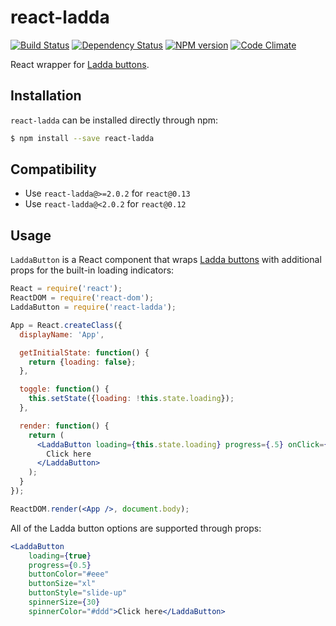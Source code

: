 react-ladda
===========

[![Build Status](https://img.shields.io/travis/jsdir/react-ladda.svg?style=flat)](https://travis-ci.org/jsdir/react-ladda)
[![Dependency Status](https://img.shields.io/david/jsdir/react-ladda.svg?style=flat)](https://david-dm.org/jsdir/react-ladda)
[![NPM version](https://img.shields.io/npm/v/react-ladda.svg?style=flat)](https://www.npmjs.org/package/react-ladda)
[![Code Climate](https://img.shields.io/codeclimate/github/jsdir/react-ladda.svg?style=flat)](https://codeclimate.com/github/jsdir/react-ladda)

React wrapper for [Ladda buttons](https://github.com/hakimel/Ladda).

Installation
------------

`react-ladda` can be installed directly through npm:

```sh
$ npm install --save react-ladda
```

Compatibility
-------------

- Use `react-ladda@>=2.0.2` for `react@0.13`
- Use `react-ladda@<2.0.2` for `react@0.12`

Usage
-----

`LaddaButton` is a React component that wraps [Ladda buttons](https://github.com/hakimel/Ladda) with additional props for the built-in loading indicators:

```jsx
React = require('react');
ReactDOM = require('react-dom');
LaddaButton = require('react-ladda');

App = React.createClass({
  displayName: 'App',

  getInitialState: function() {
    return {loading: false};
  },

  toggle: function() {
    this.setState({loading: !this.state.loading});
  },

  render: function() {
    return (
      <LaddaButton loading={this.state.loading} progress={.5} onClick={this.toggle}>
        Click here
      </LaddaButton>
    );
  }
});

ReactDOM.render(<App />, document.body);
```

All of the Ladda button options are supported through props:

```jsx
<LaddaButton
    loading={true}
    progress={0.5}
    buttonColor="#eee"
    buttonSize="xl"
    buttonStyle="slide-up"
    spinnerSize={30}
    spinnerColor="#ddd">Click here</LaddaButton>
```
